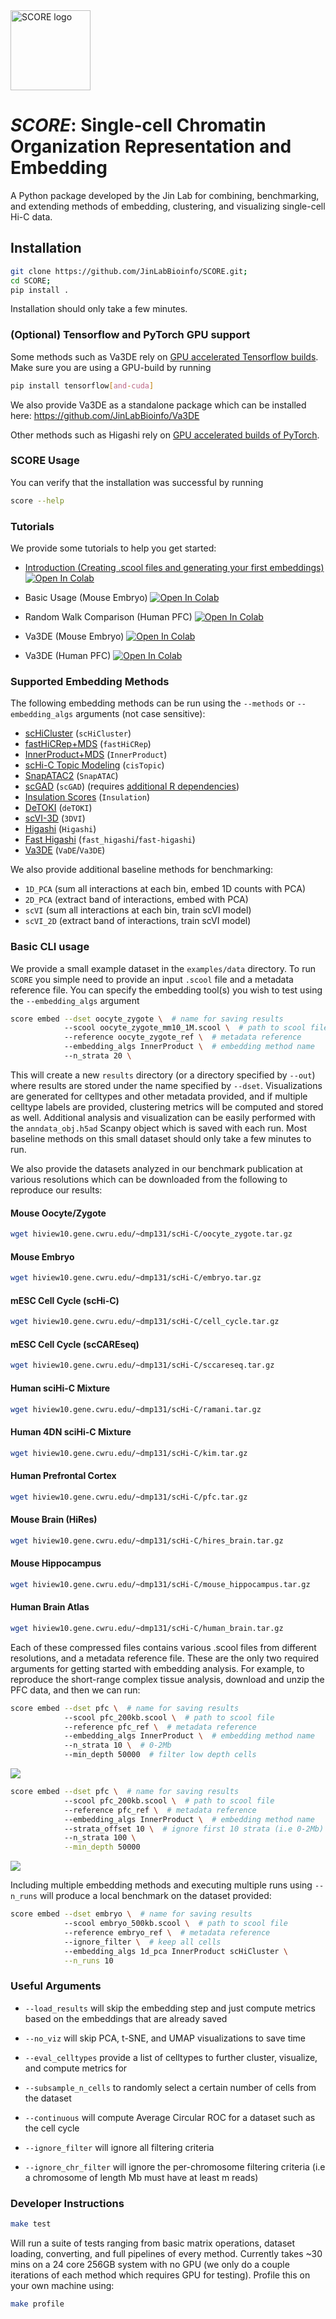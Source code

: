 <img src="docs/source/_static/icon.png" alt="SCORE logo" width="128"/>

# ***SCORE***: Single-cell Chromatin Organization Representation and Embedding



A Python package developed by the Jin Lab for combining, benchmarking, and extending methods of embedding, clustering, and visualizing single-cell Hi-C data.

## Installation

```bash
git clone https://github.com/JinLabBioinfo/SCORE.git;
cd SCORE;
pip install .
```

Installation should only take a few minutes.

### (Optional) Tensorflow and PyTorch GPU support

Some methods such as Va3DE rely on [GPU accelerated Tensorflow builds](https://www.tensorflow.org/install/pip). Make sure you are using a GPU-build by running

```bash
pip install tensorflow[and-cuda]
```

We also provide Va3DE as a standalone package which can be installed here: https://github.com/JinLabBioinfo/Va3DE

Other methods such as Higashi rely on [GPU accelerated builds of PyTorch](https://pytorch.org/get-started/locally/).

### SCORE Usage

You can verify that the installation was successful by running

```bash
score --help
```

### Tutorials

We provide some tutorials to help you get started:

* [Introduction (Creating .scool files and generating your first embeddings)](https://github.com/JinLabBioinfo/SCORE/blob/bb07e07b50dfc80b1ac3a982159b4c73f2eb6fde/tutorials/intro.ipynb) [![Open In Colab](https://colab.research.google.com/assets/colab-badge.svg)](https://colab.research.google.com/drive/1h4a8EEj2m31xrxFDwRKU7S3CykIK5Jkw?usp=sharing)

* Basic Usage (Mouse Embryo) [![Open In Colab](https://colab.research.google.com/assets/colab-badge.svg)](https://colab.research.google.com/drive/1WRW5gnQ7se-QfF84jcT4mabvtoEdquLP?usp=sharing)

* Random Walk Comparison (Human PFC) [![Open In Colab](https://colab.research.google.com/assets/colab-badge.svg)](https://colab.research.google.com/drive/1saYN7o-MHB__cQd4VaRtRL6kQK3CNlGy?usp=sharing)

* Va3DE (Mouse Embryo) [![Open In Colab](https://colab.research.google.com/assets/colab-badge.svg)](https://colab.research.google.com/drive/18hawprSdTEQLeNLiqMrVOFBTqct5BP4q?usp=sharing)

* Va3DE (Human PFC) [![Open In Colab](https://colab.research.google.com/assets/colab-badge.svg)](https://colab.research.google.com/drive/1ctZfbUwnIqFr1UeV8p1OedhJR1qATBy9?usp=sharing)

### Supported Embedding Methods

The following embedding methods can be run using the `--methods` or `--embedding_algs` arguments (not case sensitive):

* [scHiCluster](https://doi.org/10.1073/pnas.1901423116) (`scHiCluster`)
* [fastHiCRep+MDS](https://doi.org/10.1093/bioinformatics/bty285) (`fastHiCRep`)
* [InnerProduct+MDS](https://doi.org/10.1371/journal.pcbi.1008978) (`InnerProduct`)
* [scHi-C Topic Modeling](https://doi.org/10.1371/journal.pcbi.1008173) (`cisTopic`)
* [SnapATAC2](https://doi.org/10.1038/s41592-023-02139-9) (`SnapATAC`)
* [scGAD](https://doi.org/10.1093/bioinformatics/btac372) (`scGAD`) (requires [additional R dependencies](https://sshen82.github.io/BandNorm/articles/BandNorm-tutorial.html))
* [Insulation Scores](https://doi.org/10.1038/nature14450) (`Insulation`)
* [DeTOKI](https://doi.org/10.1186/s13059-021-02435-7) (`deTOKI`)
* [scVI-3D](https://doi.org/10.1186/s13059-022-02774-z) (`3DVI`)
* [Higashi](https://doi.org/10.1038/s41587-021-01034-y) (`Higashi`)
* [Fast Higashi](https://doi.org/10.1016/j.cels.2022.09.004) (`fast_higashi`/`fast-higashi`)
* [Va3DE](https://github.com/JinLabBioinfo/Va3DE) (`VaDE`/`Va3DE`)

We also provide additional baseline methods for benchmarking:

* `1D_PCA` (sum all interactions at each bin, embed 1D counts with PCA)
* `2D_PCA` (extract band of interactions, embed with PCA)
* `scVI` (sum all interactions at each bin, train scVI model)
* `scVI_2D` (extract band of interactions, train scVI model)

### Basic CLI usage

We provide a small example dataset in the `examples/data` directory. To run `SCORE` you simple need to provide an input `.scool` file and a metadata reference file. You can specify the embedding tool(s) you wish to test using the `--embedding_algs` argument

```bash
score embed --dset oocyte_zygote \  # name for saving results
            --scool oocyte_zygote_mm10_1M.scool \  # path to scool file
            --reference oocyte_zygote_ref \  # metadata reference
            --embedding_algs InnerProduct \  # embedding method name
            --n_strata 20 \
```

This will create a new `results` directory (or a directory specified by `--out`) where results are stored under the name specified by `--dset`. Visualizations are generated for celltypes and other metadata provided, and if multiple celltype labels are provided, clustering metrics will be computed and stored as well. Additional analysis and visualization can be easily performed with the `anndata_obj.h5ad` Scanpy object which is saved with each run. Most baseline methods on this small dataset should only take a few minutes to run.

We also provide the datasets analyzed in our benchmark publication at various resolutions which can be downloaded from the following to reproduce our results:

#### Mouse Oocyte/Zygote
```bash
wget hiview10.gene.cwru.edu/~dmp131/scHi-C/oocyte_zygote.tar.gz
```

#### Mouse Embryo
```bash
wget hiview10.gene.cwru.edu/~dmp131/scHi-C/embryo.tar.gz
```

#### mESC Cell Cycle (scHi-C)
```bash
wget hiview10.gene.cwru.edu/~dmp131/scHi-C/cell_cycle.tar.gz
```

#### mESC Cell Cycle (scCAREseq)
```bash
wget hiview10.gene.cwru.edu/~dmp131/scHi-C/sccareseq.tar.gz
```

#### Human sciHi-C Mixture
```bash
wget hiview10.gene.cwru.edu/~dmp131/scHi-C/ramani.tar.gz
```

#### Human 4DN sciHi-C Mixture
```bash
wget hiview10.gene.cwru.edu/~dmp131/scHi-C/kim.tar.gz
```

#### Human Prefrontal Cortex 
```bash
wget hiview10.gene.cwru.edu/~dmp131/scHi-C/pfc.tar.gz
```

#### Mouse Brain (HiRes)
```bash
wget hiview10.gene.cwru.edu/~dmp131/scHi-C/hires_brain.tar.gz
```

#### Mouse Hippocampus
```bash
wget hiview10.gene.cwru.edu/~dmp131/scHi-C/mouse_hippocampus.tar.gz
```

#### Human Brain Atlas
```bash
wget hiview10.gene.cwru.edu/~dmp131/scHi-C/human_brain.tar.gz
```

Each of these compressed files contains various .scool files from different resolutions, and a metadata reference file. 
These are the only two required arguments for getting started with embedding analysis.
For example, to reproduce the short-range complex tissue analysis, download and unzip the PFC data, and then we can run:

```bash
score embed --dset pfc \  # name for saving results
            --scool pfc_200kb.scool \  # path to scool file
            --reference pfc_ref \  # metadata reference
            --embedding_algs InnerProduct \  # embedding method name
            --n_strata 10 \  # 0-2Mb
            --min_depth 50000  # filter low depth cells
```

![](assets/images/embedding_shortrange.jpg)

```bash
score embed --dset pfc \  # name for saving results
            --scool pfc_200kb.scool \  # path to scool file
            --reference pfc_ref \  # metadata reference
            --embedding_algs InnerProduct \  # embedding method name
            --strata_offset 10 \  # ignore first 10 strata (i.e 0-2Mb)
            --n_strata 100 \
            --min_depth 50000
```

![](assets/images/embedding_longrange.jpg)


Including multiple embedding methods and executing multiple runs using `--n_runs` will produce a local benchmark on the dataset provided:

```bash
score embed --dset embryo \  # name for saving results
            --scool embryo_500kb.scool \  # path to scool file
            --reference embryo_ref \  # metadata reference
            --ignore_filter \  # keep all cells
            --embedding_algs 1d_pca InnerProduct scHiCluster \
            --n_runs 10
```


### Useful Arguments

* `--load_results` will skip the embedding step and just compute metrics based on the embeddings that are already saved

* `--no_viz` will skip PCA, t-SNE, and UMAP visualizations to save time

* `--eval_celltypes` provide a list of celltypes to further cluster, visualize, and compute metrics for

* `--subsample_n_cells` to randomly select a certain number of cells from the dataset

* `--continuous` will compute Average Circular ROC for a dataset such as the cell cycle

* `--ignore_filter` will ignore all filtering criteria

* `--ignore_chr_filter` will ignore the per-chromosome filtering criteria (i.e a chromosome of length <m>Mb must have at least m reads)


### Developer Instructions

```bash
make test
```

Will run a suite of tests ranging from basic matrix operations, dataset loading, converting, and full pipelines of every method.
Currently takes ~30 mins on a 24 core 256GB system with no GPU (we only do a couple iterations of each method which requires GPU for testing).
Profile this on your own machine using:

```bash
make profile
```
